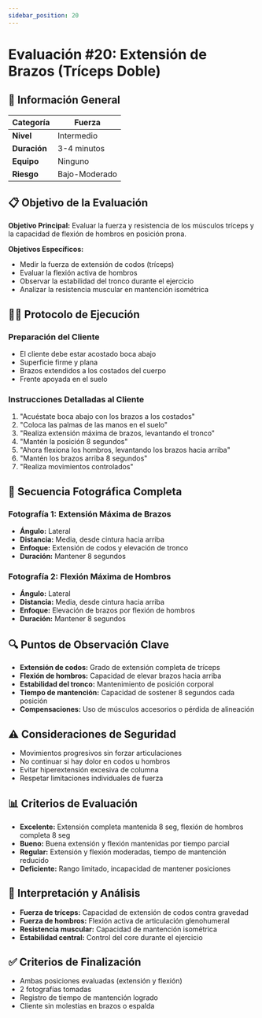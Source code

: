 ```yaml
---
sidebar_position: 20
---
```


# Evaluación #20: Extensión de Brazos (Tríceps Doble)

## 🎯 Información General
| **Categoría** | Fuerza |
|---|---|
| **Nivel** | Intermedio |
| **Duración** | 3-4 minutos |
| **Equipo** | Ninguno |
| **Riesgo** | Bajo-Moderado |

## 📋 Objetivo de la Evaluación
**Objetivo Principal:** Evaluar la fuerza y resistencia de los músculos tríceps y la capacidad de flexión de hombros en posición prona.

**Objetivos Específicos:**
- Medir la fuerza de extensión de codos (tríceps)
- Evaluar la flexión activa de hombros
- Observar la estabilidad del tronco durante el ejercicio
- Analizar la resistencia muscular en mantención isométrica

## 🏃‍♂️ Protocolo de Ejecución

### **Preparación del Cliente**
- El cliente debe estar acostado boca abajo
- Superficie firme y plana
- Brazos extendidos a los costados del cuerpo
- Frente apoyada en el suelo

### **Instrucciones Detalladas al Cliente**
1. "Acuéstate boca abajo con los brazos a los costados"
2. "Coloca las palmas de las manos en el suelo"
3. "Realiza extensión máxima de brazos, levantando el tronco"
4. "Mantén la posición 8 segundos"
5. "Ahora flexiona los hombros, levantando los brazos hacia arriba"
6. "Mantén los brazos arriba 8 segundos"
7. "Realiza movimientos controlados"

## 📸 Secuencia Fotográfica Completa

### **Fotografía 1: Extensión Máxima de Brazos**
- **Ángulo:** Lateral
- **Distancia:** Media, desde cintura hacia arriba
- **Enfoque:** Extensión de codos y elevación de tronco
- **Duración:** Mantener 8 segundos

### **Fotografía 2: Flexión Máxima de Hombros**
- **Ángulo:** Lateral
- **Distancia:** Media, desde cintura hacia arriba
- **Enfoque:** Elevación de brazos por flexión de hombros
- **Duración:** Mantener 8 segundos

## 🔍 Puntos de Observación Clave
- **Extensión de codos:** Grado de extensión completa de tríceps
- **Flexión de hombros:** Capacidad de elevar brazos hacia arriba
- **Estabilidad del tronco:** Mantenimiento de posición corporal
- **Tiempo de mantención:** Capacidad de sostener 8 segundos cada posición
- **Compensaciones:** Uso de músculos accesorios o pérdida de alineación

## ⚠️ Consideraciones de Seguridad
- Movimientos progresivos sin forzar articulaciones
- No continuar si hay dolor en codos u hombros
- Evitar hiperextensión excesiva de columna
- Respetar limitaciones individuales de fuerza

## 📊 Criterios de Evaluación
- **Excelente:** Extensión completa mantenida 8 seg, flexión de hombros completa 8 seg
- **Bueno:** Buena extensión y flexión mantenidas por tiempo parcial
- **Regular:** Extensión y flexión moderadas, tiempo de mantención reducido
- **Deficiente:** Rango limitado, incapacidad de mantener posiciones

## 🎯 Interpretación y Análisis
- **Fuerza de tríceps:** Capacidad de extensión de codos contra gravedad
- **Fuerza de hombros:** Flexión activa de articulación glenohumeral
- **Resistencia muscular:** Capacidad de mantención isométrica
- **Estabilidad central:** Control del core durante el ejercicio

## ✅ Criterios de Finalización
- Ambas posiciones evaluadas (extensión y flexión)
- 2 fotografías tomadas
- Registro de tiempo de mantención logrado
- Cliente sin molestias en brazos o espalda
